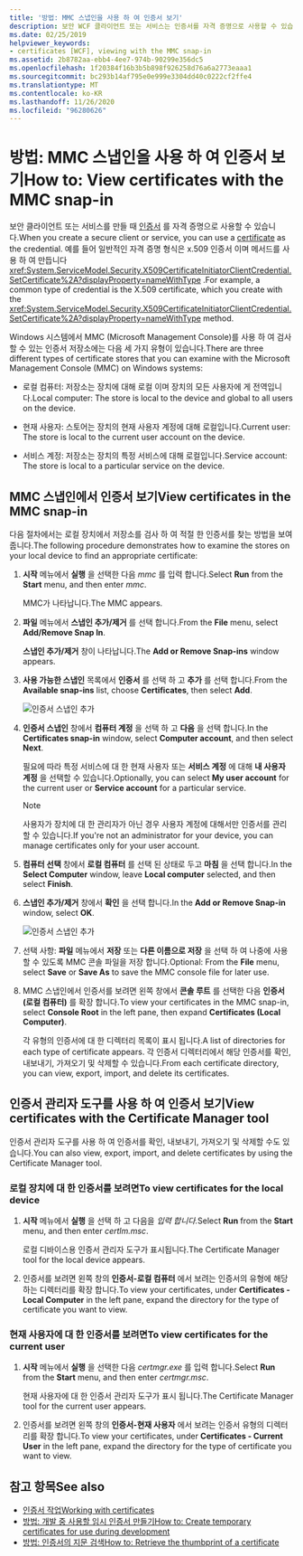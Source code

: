 ```yaml
---
title: '방법: MMC 스냅인을 사용 하 여 인증서 보기'
description: 보안 WCF 클라이언트 또는 서비스는 인증서를 자격 증명으로 사용할 수 있습니다. MMC 플러그 인을 사용 하 여 검사할 수 있는 인증서 저장소의 유형에 대해 알아봅니다.
ms.date: 02/25/2019
helpviewer_keywords:
- certificates [WCF], viewing with the MMC snap-in
ms.assetid: 2b8782aa-ebb4-4ee7-974b-90299e356dc5
ms.openlocfilehash: 1f20384f16b3b5b898f926258d76a6a2773eaaa1
ms.sourcegitcommit: bc293b14af795e0e999e3304dd40c0222cf2ffe4
ms.translationtype: MT
ms.contentlocale: ko-KR
ms.lasthandoff: 11/26/2020
ms.locfileid: "96280626"
---
```

# <a name="how-to-view-certificates-with-the-mmc-snap-in"></a><span data-ttu-id="062ac-104">방법: MMC 스냅인을 사용 하 여 인증서 보기</span><span class="sxs-lookup"><span data-stu-id="062ac-104">How to: View certificates with the MMC snap-in</span></span>

<span data-ttu-id="062ac-105">보안 클라이언트 또는 서비스를 만들 때 [인증서](working-with-certificates.md) 를 자격 증명으로 사용할 수 있습니다.</span><span class="sxs-lookup"><span data-stu-id="062ac-105">When you create a secure client or service, you can use a [certificate](working-with-certificates.md) as the credential.</span></span> <span data-ttu-id="062ac-106">예를 들어 일반적인 자격 증명 형식은 x.509 인증서 이며 메서드를 사용 하 여 만듭니다 <xref:System.ServiceModel.Security.X509CertificateInitiatorClientCredential.SetCertificate%2A?displayProperty=nameWithType> .</span><span class="sxs-lookup"><span data-stu-id="062ac-106">For example, a common type of credential is the X.509 certificate, which you create with the <xref:System.ServiceModel.Security.X509CertificateInitiatorClientCredential.SetCertificate%2A?displayProperty=nameWithType> method.</span></span>

<span data-ttu-id="062ac-107">Windows 시스템에서 MMC (Microsoft Management Console)를 사용 하 여 검사할 수 있는 인증서 저장소에는 다음 세 가지 유형이 있습니다.</span><span class="sxs-lookup"><span data-stu-id="062ac-107">There are three different types of certificate stores that you can examine with the Microsoft Management Console (MMC) on Windows systems:</span></span>

- <span data-ttu-id="062ac-108">로컬 컴퓨터: 저장소는 장치에 대해 로컬 이며 장치의 모든 사용자에 게 전역입니다.</span><span class="sxs-lookup"><span data-stu-id="062ac-108">Local computer: The store is local to the device and global to all users on the device.</span></span>

- <span data-ttu-id="062ac-109">현재 사용자: 스토어는 장치의 현재 사용자 계정에 대해 로컬입니다.</span><span class="sxs-lookup"><span data-stu-id="062ac-109">Current user: The store is local to the current user account on the device.</span></span>

- <span data-ttu-id="062ac-110">서비스 계정: 저장소는 장치의 특정 서비스에 대해 로컬입니다.</span><span class="sxs-lookup"><span data-stu-id="062ac-110">Service account: The store is local to a particular service on the device.</span></span>

## <a name="view-certificates-in-the-mmc-snap-in"></a><span data-ttu-id="062ac-111">MMC 스냅인에서 인증서 보기</span><span class="sxs-lookup"><span data-stu-id="062ac-111">View certificates in the MMC snap-in</span></span>

<span data-ttu-id="062ac-112">다음 절차에서는 로컬 장치에서 저장소를 검사 하 여 적절 한 인증서를 찾는 방법을 보여 줍니다.</span><span class="sxs-lookup"><span data-stu-id="062ac-112">The following procedure demonstrates how to examine the stores on your local device to find an appropriate certificate:</span></span>
  
1. <span data-ttu-id="062ac-113">**시작** 메뉴에서 **실행** 을 선택한 다음 *mmc* 를 입력 합니다.</span><span class="sxs-lookup"><span data-stu-id="062ac-113">Select **Run** from the **Start** menu, and then enter *mmc*.</span></span>

    <span data-ttu-id="062ac-114">MMC가 나타납니다.</span><span class="sxs-lookup"><span data-stu-id="062ac-114">The MMC appears.</span></span>
  
2. <span data-ttu-id="062ac-115">**파일** 메뉴에서 **스냅인 추가/제거** 를 선택 합니다.</span><span class="sxs-lookup"><span data-stu-id="062ac-115">From the **File** menu, select **Add/Remove Snap In**.</span></span>

    <span data-ttu-id="062ac-116">**스냅인 추가/제거** 창이 나타납니다.</span><span class="sxs-lookup"><span data-stu-id="062ac-116">The **Add or Remove Snap-ins** window appears.</span></span>
  
3. <span data-ttu-id="062ac-117">**사용 가능한 스냅인** 목록에서 **인증서** 를 선택 하 고 **추가** 를 선택 합니다.</span><span class="sxs-lookup"><span data-stu-id="062ac-117">From the **Available snap-ins** list, choose **Certificates**, then select **Add**.</span></span>  

    ![인증서 스냅인 추가](./media/mmc-add-certificate-snap-in.png)
  
4. <span data-ttu-id="062ac-119">**인증서 스냅인** 창에서 **컴퓨터 계정** 을 선택 하 고 **다음** 을 선택 합니다.</span><span class="sxs-lookup"><span data-stu-id="062ac-119">In the **Certificates snap-in** window, select **Computer account**, and then select **Next**.</span></span>
  
    <span data-ttu-id="062ac-120">필요에 따라 특정 서비스에 대 한 현재 사용자 또는 **서비스 계정** 에 대해 **내 사용자 계정** 을 선택할 수 있습니다.</span><span class="sxs-lookup"><span data-stu-id="062ac-120">Optionally, you can select **My user account** for the current user or **Service account** for a particular service.</span></span>

    > [!NOTE]
    > <span data-ttu-id="062ac-121">사용자가 장치에 대 한 관리자가 아닌 경우 사용자 계정에 대해서만 인증서를 관리할 수 있습니다.</span><span class="sxs-lookup"><span data-stu-id="062ac-121">If you're not an administrator for your device, you can manage certificates only for your user account.</span></span>
  
5. <span data-ttu-id="062ac-122">**컴퓨터 선택** 창에서 **로컬 컴퓨터** 를 선택 된 상태로 두고 **마침** 을 선택 합니다.</span><span class="sxs-lookup"><span data-stu-id="062ac-122">In the **Select Computer** window, leave **Local computer** selected, and then select **Finish**.</span></span>  
  
6. <span data-ttu-id="062ac-123">**스냅인 추가/제거** 창에서 **확인** 을 선택 합니다.</span><span class="sxs-lookup"><span data-stu-id="062ac-123">In the **Add or Remove Snap-in** window, select **OK**.</span></span>  
  
    ![인증서 스냅인 추가](./media/mmc-certificate-snap-in-selected.png)

7. <span data-ttu-id="062ac-125">선택 사항: **파일** 메뉴에서 **저장** 또는 **다른 이름으로 저장** 을 선택 하 여 나중에 사용할 수 있도록 MMC 콘솔 파일을 저장 합니다.</span><span class="sxs-lookup"><span data-stu-id="062ac-125">Optional: From the **File** menu, select **Save** or **Save As** to save the MMC console file for later use.</span></span>  

8. <span data-ttu-id="062ac-126">MMC 스냅인에서 인증서를 보려면 왼쪽 창에서 **콘솔 루트** 를 선택한 다음 **인증서 (로컬 컴퓨터)** 를 확장 합니다.</span><span class="sxs-lookup"><span data-stu-id="062ac-126">To view your certificates in the MMC snap-in, select **Console Root** in the left pane, then expand **Certificates (Local Computer)**.</span></span>

    <span data-ttu-id="062ac-127">각 유형의 인증서에 대 한 디렉터리 목록이 표시 됩니다.</span><span class="sxs-lookup"><span data-stu-id="062ac-127">A list of directories for each type of certificate appears.</span></span> <span data-ttu-id="062ac-128">각 인증서 디렉터리에서 해당 인증서를 확인, 내보내기, 가져오기 및 삭제할 수 있습니다.</span><span class="sxs-lookup"><span data-stu-id="062ac-128">From each certificate directory, you can view, export, import, and delete its certificates.</span></span>

## <a name="view-certificates-with-the-certificate-manager-tool"></a><span data-ttu-id="062ac-129">인증서 관리자 도구를 사용 하 여 인증서 보기</span><span class="sxs-lookup"><span data-stu-id="062ac-129">View certificates with the Certificate Manager tool</span></span>

<span data-ttu-id="062ac-130">인증서 관리자 도구를 사용 하 여 인증서를 확인, 내보내기, 가져오기 및 삭제할 수도 있습니다.</span><span class="sxs-lookup"><span data-stu-id="062ac-130">You can also view, export, import, and delete certificates by using the Certificate Manager tool.</span></span>

### <a name="to-view-certificates-for-the-local-device"></a><span data-ttu-id="062ac-131">로컬 장치에 대 한 인증서를 보려면</span><span class="sxs-lookup"><span data-stu-id="062ac-131">To view certificates for the local device</span></span>

1. <span data-ttu-id="062ac-132">**시작** 메뉴에서 **실행** 을 선택 하 고 다음을 *입력 합니다.*</span><span class="sxs-lookup"><span data-stu-id="062ac-132">Select **Run** from the **Start** menu, and then enter *certlm.msc*.</span></span>

    <span data-ttu-id="062ac-133">로컬 디바이스용 인증서 관리자 도구가 표시됩니다.</span><span class="sxs-lookup"><span data-stu-id="062ac-133">The Certificate Manager tool for the local device appears.</span></span>
  
2. <span data-ttu-id="062ac-134">인증서를 보려면 왼쪽 창의 **인증서-로컬 컴퓨터** 에서 보려는 인증서의 유형에 해당 하는 디렉터리를 확장 합니다.</span><span class="sxs-lookup"><span data-stu-id="062ac-134">To view your certificates, under **Certificates - Local Computer** in the left pane, expand the directory for the type of certificate you want to view.</span></span>

### <a name="to-view-certificates-for-the-current-user"></a><span data-ttu-id="062ac-135">현재 사용자에 대 한 인증서를 보려면</span><span class="sxs-lookup"><span data-stu-id="062ac-135">To view certificates for the current user</span></span>

1. <span data-ttu-id="062ac-136">**시작** 메뉴에서 **실행** 을 선택한 다음 *certmgr.exe* 를 입력 합니다.</span><span class="sxs-lookup"><span data-stu-id="062ac-136">Select **Run** from the **Start** menu, and then enter *certmgr.msc*.</span></span>

    <span data-ttu-id="062ac-137">현재 사용자에 대 한 인증서 관리자 도구가 표시 됩니다.</span><span class="sxs-lookup"><span data-stu-id="062ac-137">The Certificate Manager tool for the current user appears.</span></span>
  
2. <span data-ttu-id="062ac-138">인증서를 보려면 왼쪽 창의 **인증서-현재 사용자** 에서 보려는 인증서 유형의 디렉터리를 확장 합니다.</span><span class="sxs-lookup"><span data-stu-id="062ac-138">To view your certificates, under **Certificates - Current User** in the left pane, expand the directory for the type of certificate you want to view.</span></span>

## <a name="see-also"></a><span data-ttu-id="062ac-139">참고 항목</span><span class="sxs-lookup"><span data-stu-id="062ac-139">See also</span></span>

- [<span data-ttu-id="062ac-140">인증서 작업</span><span class="sxs-lookup"><span data-stu-id="062ac-140">Working with certificates</span></span>](working-with-certificates.md)
- [<span data-ttu-id="062ac-141">방법: 개발 중 사용할 임시 인증서 만들기</span><span class="sxs-lookup"><span data-stu-id="062ac-141">How to: Create temporary certificates for use during development</span></span>](how-to-create-temporary-certificates-for-use-during-development.md)
- [<span data-ttu-id="062ac-142">방법: 인증서의 지문 검색</span><span class="sxs-lookup"><span data-stu-id="062ac-142">How to: Retrieve the thumbprint of a certificate</span></span>](how-to-retrieve-the-thumbprint-of-a-certificate.md)
